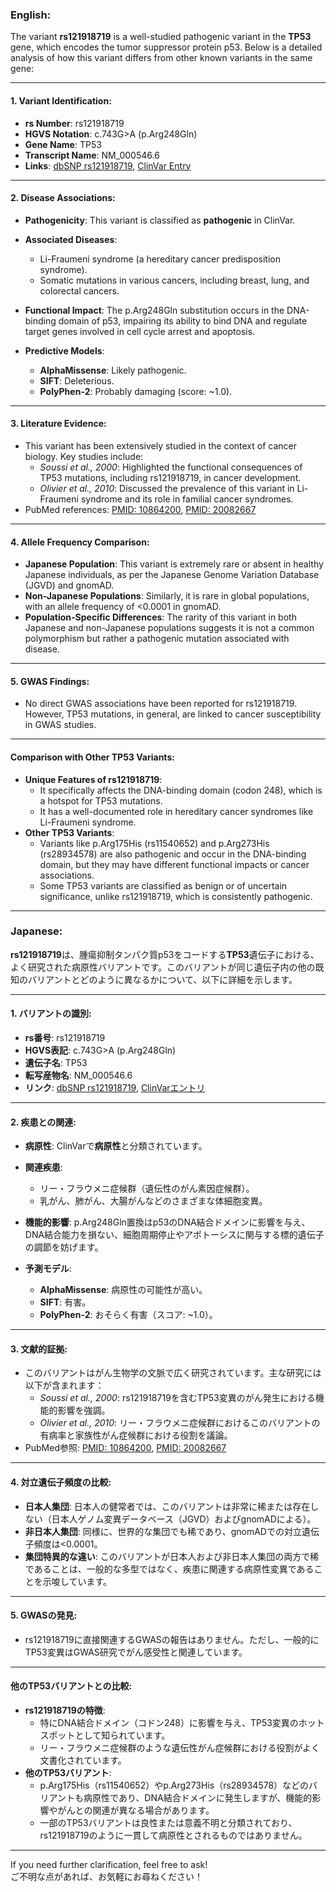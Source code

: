 ### English:
The variant **rs121918719** is a well-studied pathogenic variant in the **TP53** gene, which encodes the tumor suppressor protein p53. Below is a detailed analysis of how this variant differs from other known variants in the same gene:

---

#### 1. **Variant Identification**:
   - **rs Number**: rs121918719
   - **HGVS Notation**: c.743G>A (p.Arg248Gln)
   - **Gene Name**: TP53
   - **Transcript Name**: NM_000546.6
   - **Links**: [dbSNP rs121918719](https://www.ncbi.nlm.nih.gov/snp/rs121918719), [ClinVar Entry](https://www.ncbi.nlm.nih.gov/clinvar/variation/12362/)

---

#### 2. **Disease Associations**:
   - **Pathogenicity**: This variant is classified as **pathogenic** in ClinVar.
   - **Associated Diseases**: 
     - Li-Fraumeni syndrome (a hereditary cancer predisposition syndrome).
     - Somatic mutations in various cancers, including breast, lung, and colorectal cancers.
   - **Functional Impact**: The p.Arg248Gln substitution occurs in the DNA-binding domain of p53, impairing its ability to bind DNA and regulate target genes involved in cell cycle arrest and apoptosis.

   - **Predictive Models**:
     - **AlphaMissense**: Likely pathogenic.
     - **SIFT**: Deleterious.
     - **PolyPhen-2**: Probably damaging (score: ~1.0).

---

#### 3. **Literature Evidence**:
   - This variant has been extensively studied in the context of cancer biology. Key studies include:
     - *Soussi et al., 2000*: Highlighted the functional consequences of TP53 mutations, including rs121918719, in cancer development.
     - *Olivier et al., 2010*: Discussed the prevalence of this variant in Li-Fraumeni syndrome and its role in familial cancer syndromes.
   - PubMed references: [PMID: 10864200](https://pubmed.ncbi.nlm.nih.gov/10864200/), [PMID: 20082667](https://pubmed.ncbi.nlm.nih.gov/20082667/)

---

#### 4. **Allele Frequency Comparison**:
   - **Japanese Population**: This variant is extremely rare or absent in healthy Japanese individuals, as per the Japanese Genome Variation Database (JGVD) and gnomAD.
   - **Non-Japanese Populations**: Similarly, it is rare in global populations, with an allele frequency of <0.0001 in gnomAD.
   - **Population-Specific Differences**: The rarity of this variant in both Japanese and non-Japanese populations suggests it is not a common polymorphism but rather a pathogenic mutation associated with disease.

---

#### 5. **GWAS Findings**:
   - No direct GWAS associations have been reported for rs121918719. However, TP53 mutations, in general, are linked to cancer susceptibility in GWAS studies.

---

#### **Comparison with Other TP53 Variants**:
   - **Unique Features of rs121918719**:
     - It specifically affects the DNA-binding domain (codon 248), which is a hotspot for TP53 mutations.
     - It has a well-documented role in hereditary cancer syndromes like Li-Fraumeni syndrome.
   - **Other TP53 Variants**:
     - Variants like p.Arg175His (rs11540652) and p.Arg273His (rs28934578) are also pathogenic and occur in the DNA-binding domain, but they may have different functional impacts or cancer associations.
     - Some TP53 variants are classified as benign or of uncertain significance, unlike rs121918719, which is consistently pathogenic.

---

### Japanese:
**rs121918719**は、腫瘍抑制タンパク質p53をコードする**TP53**遺伝子における、よく研究された病原性バリアントです。このバリアントが同じ遺伝子内の他の既知のバリアントとどのように異なるかについて、以下に詳細を示します。

---

#### 1. **バリアントの識別**:
   - **rs番号**: rs121918719
   - **HGVS表記**: c.743G>A (p.Arg248Gln)
   - **遺伝子名**: TP53
   - **転写産物名**: NM_000546.6
   - **リンク**: [dbSNP rs121918719](https://www.ncbi.nlm.nih.gov/snp/rs121918719), [ClinVarエントリ](https://www.ncbi.nlm.nih.gov/clinvar/variation/12362/)

---

#### 2. **疾患との関連**:
   - **病原性**: ClinVarで**病原性**と分類されています。
   - **関連疾患**:
     - リー・フラウメニ症候群（遺伝性のがん素因症候群）。
     - 乳がん、肺がん、大腸がんなどのさまざまな体細胞変異。
   - **機能的影響**: p.Arg248Gln置換はp53のDNA結合ドメインに影響を与え、DNA結合能力を損ない、細胞周期停止やアポトーシスに関与する標的遺伝子の調節を妨げます。

   - **予測モデル**:
     - **AlphaMissense**: 病原性の可能性が高い。
     - **SIFT**: 有害。
     - **PolyPhen-2**: おそらく有害（スコア: ~1.0）。

---

#### 3. **文献的証拠**:
   - このバリアントはがん生物学の文脈で広く研究されています。主な研究には以下が含まれます：
     - *Soussi et al., 2000*: rs121918719を含むTP53変異のがん発生における機能的影響を強調。
     - *Olivier et al., 2010*: リー・フラウメニ症候群におけるこのバリアントの有病率と家族性がん症候群における役割を議論。
   - PubMed参照: [PMID: 10864200](https://pubmed.ncbi.nlm.nih.gov/10864200/), [PMID: 20082667](https://pubmed.ncbi.nlm.nih.gov/20082667/)

---

#### 4. **対立遺伝子頻度の比較**:
   - **日本人集団**: 日本人の健常者では、このバリアントは非常に稀または存在しない（日本人ゲノム変異データベース（JGVD）およびgnomADによる）。
   - **非日本人集団**: 同様に、世界的な集団でも稀であり、gnomADでの対立遺伝子頻度は<0.0001。
   - **集団特異的な違い**: このバリアントが日本人および非日本人集団の両方で稀であることは、一般的な多型ではなく、疾患に関連する病原性変異であることを示唆しています。

---

#### 5. **GWASの発見**:
   - rs121918719に直接関連するGWASの報告はありません。ただし、一般的にTP53変異はGWAS研究でがん感受性と関連しています。

---

#### **他のTP53バリアントとの比較**:
   - **rs121918719の特徴**:
     - 特にDNA結合ドメイン（コドン248）に影響を与え、TP53変異のホットスポットとして知られています。
     - リー・フラウメニ症候群のような遺伝性がん症候群における役割がよく文書化されています。
   - **他のTP53バリアント**:
     - p.Arg175His（rs11540652）やp.Arg273His（rs28934578）などのバリアントも病原性であり、DNA結合ドメインに発生しますが、機能的影響やがんとの関連が異なる場合があります。
     - 一部のTP53バリアントは良性または意義不明と分類されており、rs121918719のように一貫して病原性とされるものではありません。

--- 

If you need further clarification, feel free to ask!  
ご不明な点があれば、お気軽にお尋ねください！